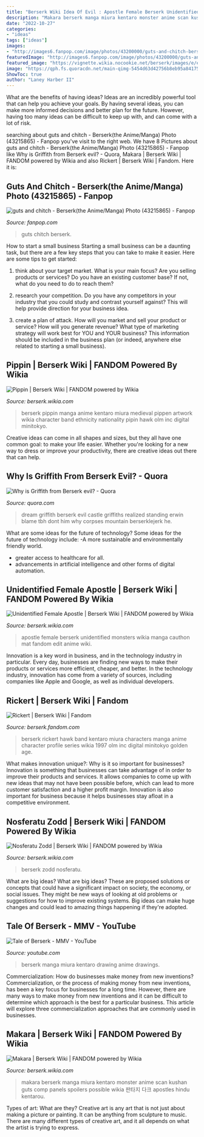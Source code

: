 ```yaml
---
title: "Berserk Wiki Idea Of Evil : Apostle Female Berserk Unidentified Monsters Wikia Manga Cauthon Mat Fandom Edit Anime Wiki"
description: "Makara berserk manga miura kentaro monster anime scan kushan guts comp panels spoilers possible wikia 판타지 다크 apostles hindu kentarou"
date: "2022-10-27"
categories:
- "ideas"
tags: ["ideas"]
images:
- "http://images6.fanpop.com/image/photos/43200000/guts-and-chitch-berserk-the-anime-manga-43215865-1066-672.jpg"
featuredImage: "http://images6.fanpop.com/image/photos/43200000/guts-and-chitch-berserk-the-anime-manga-43215865-1066-672.jpg"
featured_image: "https://vignette.wikia.nocookie.net/berserk/images/e/e6/Female_Apostle_1.jpg/revision/latest?cb=20100916223225"
image: "https://qph.fs.quoracdn.net/main-qimg-5454d63d42756b8eb95a8417517f8b8f"
ShowToc: true
author: "Laney Harber II"
---
```



What are the benefits of having ideas?
Ideas are an incredibly powerful tool that can help you achieve your goals. By having several ideas, you can make more informed decisions and better plan for the future. However, having too many ideas can be difficult to keep up with, and can come with a lot of risk.

	

		
searching about guts and chitch - Berserk(the Anime/Manga) Photo (43215865) - Fanpop you've visit to the right web. We have 8 Pictures about guts and chitch - Berserk(the Anime/Manga) Photo (43215865) - Fanpop like Why is Griffith from Berserk evil? - Quora, Makara | Berserk Wiki | FANDOM powered by Wikia and also Rickert | Berserk Wiki | Fandom. Here it is:
		
    
## Guts And Chitch - Berserk(the Anime/Manga) Photo (43215865) - Fanpop

<img loading=lazy src="http://images6.fanpop.com/image/photos/43200000/guts-and-chitch-berserk-the-anime-manga-43215865-1066-672.jpg" onerror="this.onerror=null;this.src='https://tse3.mm.bing.net/th?id=OIP.wMSdTvBjXT6Eb4Y2GzSWpAHaEq&amp;pid=15.1';" alt="guts and chitch - Berserk(the Anime/Manga) Photo (43215865) - Fanpop">

_Source: fanpop.com_

>guts chitch berserk. 

	

How to start a small business
Starting a small business can be a daunting task, but there are a few key steps that you can take to make it easier. Here are some tips to get started:
1. think about your target market. What is your main focus? Are you selling products or services? Do you have an existing customer base? If not, what do you need to do to reach them?

2. research your competition. Do you have any competitors in your industry that you could study and contrast yourself against? This will help provide direction for your business idea.

3. create a plan of attack. How will you market and sell your product or service? How will you generate revenue? What type of marketing strategy will work best for YOU and YOUR business? This information should be included in the business plan (or indeed, anywhere else related to starting a small business).

    
## Pippin | Berserk Wiki | FANDOM Powered By Wikia

<img loading=lazy src="https://vignette.wikia.nocookie.net/berserk/images/e/e4/Pippin_Manga.jpg/revision/latest?cb=20150810011043" onerror="this.onerror=null;this.src='https://tse2.mm.bing.net/th?id=OIP.0bFm-Jn41YDaZQukzT1FmAHaK7&amp;pid=15.1';" alt="Pippin | Berserk Wiki | FANDOM powered by Wikia">

_Source: berserk.wikia.com_

>berserk pippin manga anime kentaro miura medieval pippen artwork wikia character band ethnicity nationality pipin hawk olm inc digital minitokyo. 

	

Creative ideas can come in all shapes and sizes, but they all have one common goal: to make your life easier. Whether you're looking for a new way to dress or improve your productivity, there are creative ideas out there that can help.

    
## Why Is Griffith From Berserk Evil? - Quora

<img loading=lazy src="https://qph.fs.quoracdn.net/main-qimg-5454d63d42756b8eb95a8417517f8b8f" onerror="this.onerror=null;this.src='https://tse3.mm.bing.net/th?id=OIP.VFTWPUJ1a465WoQXUX-LjwHaKm&amp;pid=15.1';" alt="Why is Griffith from Berserk evil? - Quora">

_Source: quora.com_

>dream griffith berserk evil castle griffiths realized standing erwin blame tbh dont him why corpses mountain berserklejerk he. 

	

What are some ideas for the future of technology?
Some ideas for the future of technology include: 
-A more sustainable and environmentally friendly world. 
- greater access to healthcare for all. 
- advancements in artificial intelligence and other forms of digital automation.

    
## Unidentified Female Apostle | Berserk Wiki | FANDOM Powered By Wikia

<img loading=lazy src="https://vignette.wikia.nocookie.net/berserk/images/e/e6/Female_Apostle_1.jpg/revision/latest?cb=20100916223225" onerror="this.onerror=null;this.src='https://tse2.mm.bing.net/th?id=OIP.cnAl4iyR-_Nhpdxwt-ZR0gHaGE&amp;pid=15.1';" alt="Unidentified Female Apostle | Berserk Wiki | FANDOM powered by Wikia">

_Source: berserk.wikia.com_

>apostle female berserk unidentified monsters wikia manga cauthon mat fandom edit anime wiki. 

	

Innovation is a key word in business, and in the technology industry in particular. Every day, businesses are finding new ways to make their products or services more efficient, cheaper, and better. In the technology industry, innovation has come from a variety of sources, including companies like Apple and Google, as well as individual developers.

    
## Rickert | Berserk Wiki | Fandom

<img loading=lazy src="https://vignette.wikia.nocookie.net/berserk/images/1/10/Rickert_Profile.jpg/revision/latest?cb=20160830163701" onerror="this.onerror=null;this.src='https://tse3.mm.bing.net/th?id=OIP.Nc9NTFa9cCVh9uee9_qBWgHaK8&amp;pid=15.1';" alt="Rickert | Berserk Wiki | Fandom">

_Source: berserk.fandom.com_

>berserk rickert hawk band kentaro miura characters manga anime character profile series wikia 1997 olm inc digital minitokyo golden age. 

	

What makes innovation unique?: Why is it so important for businesses?
Innovation is something that businesses can take advantage of in order to improve their products and services. It allows companies to come up with new ideas that may not have been possible before, which can lead to more customer satisfaction and a higher profit margin. Innovation is also important for business because it helps businesses stay afloat in a competitive environment.

    
## Nosferatu Zodd | Berserk Wiki | FANDOM Powered By Wikia

<img loading=lazy src="http://vignette2.wikia.nocookie.net/berserk/images/7/74/Nosferatu_Zodd_Manga.jpg/revision/latest/scale-to-width-down/2000?cb=20111208185740" onerror="this.onerror=null;this.src='https://tse2.mm.bing.net/th?id=OIP.oFHJMejgjCRdM8DTeYUSnQHaKx&amp;pid=15.1';" alt="Nosferatu Zodd | Berserk Wiki | FANDOM powered by Wikia">

_Source: berserk.wikia.com_

>berserk zodd nosferatu. 

	

What are big ideas?
What are big ideas? These are proposed solutions or concepts that could have a significant impact on society, the economy, or social issues. They might be new ways of looking at old problems or suggestions for how to improve existing systems. Big ideas can make huge changes and could lead to amazing things happening if they're adopted.

    
## Tale Of Berserk - MMV - YouTube

<img loading=lazy src="https://i.ytimg.com/vi/U0pZoYHpmlc/hqdefault.jpg" onerror="this.onerror=null;this.src='https://tse1.mm.bing.net/th?id=OIP.PB5yOITq5STMr05AdpK8NwHaFj&amp;pid=15.1';" alt="Tale of Berserk - MMV - YouTube">

_Source: youtube.com_

>berserk manga miura kentaro drawing anime drawings. 

	

Commercialization: How do businesses make money from new inventions?
Commercialization, or the process of making money from new inventions, has been a key focus for businesses for a long time. However, there are many ways to make money from new inventions and it can be difficult to determine which approach is the best for a particular business. This article will explore three commercialization approaches that are commonly used in businesses.

    
## Makara | Berserk Wiki | FANDOM Powered By Wikia

<img loading=lazy src="https://vignette.wikia.nocookie.net/berserk/images/0/0a/Makara.jpg/revision/latest?cb=20100916125441" onerror="this.onerror=null;this.src='https://tse2.mm.bing.net/th?id=OIP.2HvAszJbirpoUmspziceOgHaFU&amp;pid=15.1';" alt="Makara | Berserk Wiki | FANDOM powered by Wikia">

_Source: berserk.wikia.com_

>makara berserk manga miura kentaro monster anime scan kushan guts comp panels spoilers possible wikia 판타지 다크 apostles hindu kentarou. 

	

Types of art: What are they?
Creative art is any art that is not just about making a picture or painting. It can be anything from sculpture to music. There are many different types of creative art, and it all depends on what the artist is trying to express.

